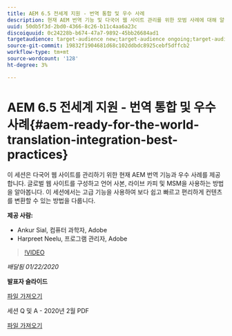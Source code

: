 ```yaml
---
title: AEM 6.5 전세계 지원 - 번역 통합 및 우수 사례
description: 현재 AEM 번역 기능 및 다국어 웹 사이트 관리를 위한 모범 사례에 대해 알아보십시오. 글로벌 웹 사이트를 구조화하고, 언어 사본, 라이브 카피 및 MSM을 사용하는 방법을 알아봅니다. 고급 기능을 사용하여 보다 쉽고 빠르고 편리하게 컨텐츠를 변환할 수 있습니다.
uuid: 50db5f3d-2bd0-4366-8c26-b11c4aa6a23c
discoiquuid: 0c24228b-b674-47a7-9892-45bb26684ad1
targetaudience: target-audience new;target-audience ongoing;target-audience upgrader
source-git-commit: 19832f1904681d68c102ddbdc8925cebf5dffcb2
workflow-type: tm+mt
source-wordcount: '128'
ht-degree: 3%

---
```



# AEM 6.5 전세계 지원 - 번역 통합 및 우수 사례{#aem-ready-for-the-world-translation-integration-best-practices}

이 세션은 다국어 웹 사이트를 관리하기 위한 현재 AEM 번역 기능과 우수 사례를 제공합니다. 글로벌 웹 사이트를 구성하고 언어 사본, 라이브 카피 및 MSM을 사용하는 방법을 알아봅니다. 이 세션에서는 고급 기능을 사용하여 보다 쉽고 빠르고 편리하게 컨텐츠를 변환할 수 있는 방법을 다룹니다.

**제공 사람:**

* Ankur Sial, 컴퓨터 과학자, Adobe
* Harpreet Neelu, 프로그램 관리자, Adobe

>[!VIDEO](https://video.tv.adobe.com/v/31153?quality=9)

*배달됨 01/22/2020*

**발표자 슬라이드**

[파일 가져오기](assets/gems-2020-translations.pdf)

세션 Q 및 A - 2020년 2월 PDF

[파일 가져오기](assets/aem-gems-translationqnafeb2020.pdf)
